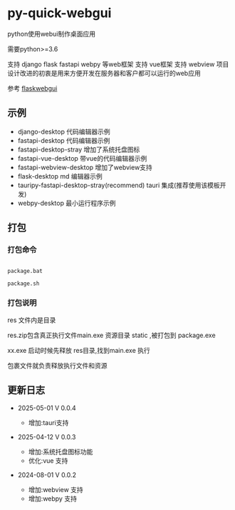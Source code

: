 # py-quick-webgui
python使用webui制作桌面应用

需要python>=3.6

支持 django flask fastapi webpy 等web框架
支持 vue框架
支持 webview
项目设计改进的初衷是用来方便开发在服务器和客户都可以运行的web应用

参考 [flaskwebgui](https://github.com/ClimenteA/flaskwebgui)


## 示例

- django-desktop                            代码编辑器示例
- fastapi-desktop                           代码编辑器示例
- fastapi-desktop-stray                     增加了系统托盘图标
- fastapi-vue-desktop                       带vue的代码编辑器示例
- fastapi-webview-desktop                   增加了webview支持
- flask-desktop                             md 编辑器示例
- tauripy-fastapi-desktop-stray(recommend)  tauri 集成(推荐使用该模板开发)
- webpy-desktop                             最小运行程序示例



## 打包

### 打包命令
```shell lines

package.bat

package.sh

```

### 打包说明

res
文件内是目录

res.zip包含真正执行文件main.exe 资源目录 static ,被打包到 package.exe


xx.exe
启动时候先释放  res目录,找到main.exe 执行


包裹文件就负责释放执行文件和资源






## 更新日志
- 2025-05-01   V 0.0.4
  - 增加:tauri支持


- 2025-04-12   V 0.0.3
  - 增加:系统托盘图标功能
  - 优化:vue 支持

- 2024-08-01   V 0.0.2
  - 增加:webview  支持
  - 增加:webpy 支持
